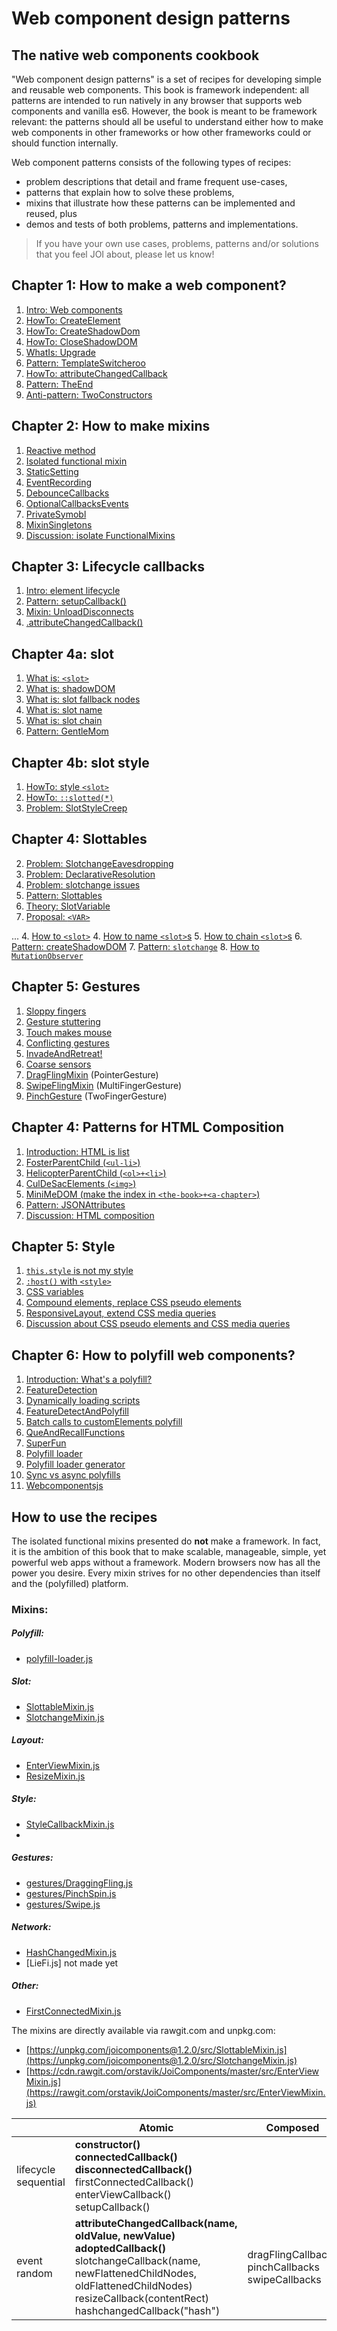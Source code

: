 # Web component design patterns

## The native web components cookbook

"Web component design patterns" is a set of recipes for developing simple and reusable web components. 
This book is framework independent: all patterns are intended to run natively in any browser 
that supports web components and vanilla es6. 
However, the book is meant to be framework relevant: 
the patterns should all be useful to understand either how to make web components in other frameworks or
how other frameworks could or should function internally.

Web component patterns consists of the following types of recipes:
* problem descriptions that detail and frame frequent use-cases,
* patterns that explain how to solve these problems,
* mixins that illustrate how these patterns can be implemented and reused, plus
* demos and tests of both problems, patterns and implementations.

> If you have your own use cases, problems, patterns and/or solutions that you feel JOI about,
> please let us know!

## Chapter 1: How to make a web component?
1. [Intro: Web components](book/chapter1/1_Intro_web_comp)
2. [HowTo: CreateElement](book/chapter1/2_HowTo_CreateElement)
3. [HowTo: CreateShadowDom](book/chapter1/3_HowTo_CreateShadowDom)
4. [HowTo: CloseShadowDOM](book/chapter1/4_HowTo_closed_shadowRoot)
5. [WhatIs: Upgrade](book/chapter1/5_WhatIs_upgrade.md)
6. [Pattern: TemplateSwitcheroo](book/chapter1/6_Pattern_TemplateSwitcheroo)
7. [HowTo: attributeChangedCallback](book/chapter1/7_HowTo_attributeChangedCallback)
8. [Pattern: TheEnd](book/chapter1/8_Pattern_TheEnd)
9. [Anti-pattern: TwoConstructors](book/chapter1/9_Anti_TwoConstructors)
<!--
3. [How to `MutationObserver`](book/chapter1/HowTo_MutationObserver.md)
9. [Discussion: slotchange](book/chapter1/Old_slotchange.md)
-->

## Chapter 2: How to make mixins
1. [Reactive method](book/chapter2_HowToMakeMixins/Pattern1_ReactiveMethod.md)
2. [Isolated functional mixin](book/chapter2_HowToMakeMixins/Pattern2_FunctionalMixin.md)
3. [StaticSetting](book/chapter2_HowToMakeMixins/Pattern3_StaticSettings.md)
4. [EventRecording](book/chapter2_HowToMakeMixins/Pattern4_EventRecording.md)
5. [DebounceCallbacks](book/chapter2_HowToMakeMixins/Pattern5_DebounceCallbacks.md)
6. [OptionalCallbacksEvents](book/chapter2_HowToMakeMixins/Pattern6_OptionalCallbacksEvents.md)
7. [PrivateSymobl](book/chapter2_HowToMakeMixins/Pattern7_PrivateSymbols.md)
8. [MixinSingletons](book/chapter2_HowToMakeMixins/Pattern8_MixinSingleton.md)
8. [Discussion: isolate FunctionalMixins](book/chapter2_HowToMakeMixins/Discussion_IsolatedFunctionalMixin.md)

## Chapter 3: Lifecycle callbacks
1. [Intro: element lifecycle](trash/book/chapter3_element_lifecycle/chapter3_lifecycle/Intro_element_lifecycle.md)
2. [Pattern: setupCallback()](trash/book/chapter3_element_lifecycle/chapter3_lifecycle/Mixin2_InitialAttributes.md)
4. [Mixin: UnloadDisconnects](trash/book/chapter3_element_lifecycle/chapter3_lifecycle/Mixin3_unload_disconnects.md)
1. [.attributeChangedCallback()](book/chapter1/HowTo_attributeChangedCallback.md)
<!--4. .hashChangedCallback()-->
<!-- 4. liefi-->

## Chapter 4a: slot
1. [What is: `<slot>`](book/chapter1b_slot_basics/WhatIs_slot.md)
2. [What is: shadowDOM](book/chapter1b_slot_basics/WhatIs_shadowDOM.md)
3. [What is: slot fallback nodes](book/chapter1b_slot_basics/WhatIs_slot_fallback_nodes.md)
4. [What is: slot name](book/chapter1b_slot_basics/WhatIs_slotname.md)
5. [What is: slot chain](book/chapter1b_slot_basics/WhatIs_slotchain.md)
6. [Pattern: GentleMom](book/chapter1b_slot_basics/Pattern_GentleMom.md)

## Chapter 4b: slot style
1. [HowTo: style `<slot>`](book/chapter1c_slot_style/WhatIs_style_slot.md)
2. [HowTo: `::slotted(*)`](book/chapter1c_slot_style/WhatIs_style_slotted.md)
3. [Problem: SlotStyleCreep](book/chapter1c_slot_style/Problem_StylingSlots.md)

## Chapter 4: Slottables
2. [Problem: SlotchangeEavesdropping](book/chapter4_slottable/Problem_SlotchangeEavesdropping.md)
2. [Problem: DeclarativeResolution](book/chapter4_slottable/Problem_DeclarativeResolution.md)
2. [Problem: slotchange issues](book/chapter4_slottable/Problem_slotchange_issues.md)
2. [Pattern: Slottables](book/chapter4_slottable/Pattern_Slottables.md)
2. [Theory: SlotVariable](book/chapter4_slottable/Theory_SlotVariable.md)
2. [Proposal: `<VAR>`](book/chapter4_slottable/Proposal_VAR.md)

...
4. [How to `<slot>`](book/chapter1b_slot_basics/HowTo_slot.md)
4. [How to name `<slot>`s](book/chapter1b_slot_basics/HowTo_namedSlots.md)
5. [How to chain `<slot>`s](book/chapter1b_slot_basics/HowTo_chainSlots.md)
6. [Pattern: createShadowDOM](book/chapter1/Pattern1_shadowDomStrategies.md)
7. [Pattern: `slotchange`](book/chapter1b_slot_basics/Pattern2_slotchange.md)
8. [How to `MutationObserver`](book/chapter1/HowTo_MutationObserver.md)
<!--9. [Discussion: slotchange](book/chapter1/Old_slotchange.md)-->


## Chapter 5: Gestures
1. [Sloppy fingers](book/chapter11_event_comp/chapter5_gestures/Problem1_sloppy_fingers.md)
2. [Gesture stuttering](book/chapter11_event_comp/chapter5_gestures/Problem2_gesture_stuttering.md)
3. [Touch makes mouse](book/chapter11_event_comp/chapter5_gestures/Problem3_touch_the_mouse.md)
4. [Conflicting gestures](book/chapter11_event_comp/chapter5_gestures/Problem4_conflicting_gestures.md)
5. [InvadeAndRetreat!](book/chapter11_event_comp/chapter5_gestures/Pattern5_InvadeAndRetreat.md)
6. [Coarse sensors](book/chapter11_event_comp/chapter5_gestures/Problem5_coarse_sensors.md)
7. [DragFlingMixin](book/chapter11_event_comp/chapter5_gestures/Mixin1_DraggingFlingGesture.md) (PointerGesture)
8. [SwipeFlingMixin](book/chapter11_event_comp/chapter5_gestures/Mixin2_FlingEventMixin.md) (MultiFingerGesture)
9. [PinchGesture](book/chapter11_event_comp/chapter5_gestures/Mixin3_PinchSpinGesture.md) (TwoFingerGesture)

## Chapter 4: Patterns for HTML Composition
1. [Introduction: HTML is list](book/chapter6_html_comp/Intro_HTML-Lists.md)
2. [FosterParentChild (`<ul-li>`)](book/chapter6_html_comp/Pattern1_FosterParentChild.md)
3. [HelicopterParentChild (`<ol>+<li>`)](book/chapter6_html_comp/Pattern2_HelicopterParentChild.md)
4. [CulDeSacElements (`<img>`)](book/chapter6_html_comp/Pattern3_CulDeSacElements.md)
5. [MiniMeDOM (make the index in `<the-book>+<a-chapter>`)](book/chapter6_html_comp/Pattern4_MiniMe.md)
6. [Pattern: JSONAttributes](book/chapter6_html_comp/Pattern_jsonAttributes.md)
7. [Discussion: HTML composition](book/chapter6_html_comp/Discussion_HTML_composition.md)


<!--
A. Polymer BaseElement with just mapping properties to attributes.
B. LitElement and its ._render() method.

Put A and B in the chapter 1?

Y. Lazy-img 
Dont know where to put this one. :Chapter on use-case examples??
Element to wrap methods for lazy-loading image. 
Sometimes, this needs to be inlined. But often not, only loaded first.
Look at the lighthouse presentation Google/IO

Z. Sibling based ordered list.

-->

## Chapter 5: Style                                   
1. [`this.style` is not my style](book/chapter7_style/old/Pattern1_this_style_is_not_my_style.md) 
2. [`:host()` with `<style>`](book/chapter7_style/old/Pattern2_host_with_style.md) 
3. [CSS variables](book/chapter7_style/Pattern3b_css_variables.md) 
4. [Compound elements, replace CSS pseudo elements](book/chapter7_style/old/Pattern4_css_pseudo_elements.md) 
5. [ResponsiveLayout, extend CSS media queries](book/chapter7_style/old/Pattern5_ResponsiveLayout.md)
6. [Discussion about CSS pseudo elements and CSS media queries](book/chapter7_style/old/Discussion_mediaqueries_pseudoelements.md) 

<!--3. [.resizeCallback()](book/chapter4_basicMixins_whileConnected/Mixin2_ResizeMixin.md)-->

<!---
7. Discussion. Coherence and style
* How to handle app-wide styling. Local coherence (cohesion), thematic coherence, global coherence.
When and why to put the content of an element in the lightDom? In app-specific elements where you want 
to apply global/thematic styles to the element. And when you have control of the use of that element.
Don't split this piece of the app into too many pieces. These pieces of the app should mostly be about 
template composition. And only minor event composition. If you need to apply a lot of UI logic, 
you probably need a generic UI web component.

8. keep it light. App specific components and style. Non-composable, but universally stylable.

9. Path based styling. Changing the path in the stylesheet, and not the class or attribute on the element.
Sometimes you have a tree structure in your DOM that reflects a tree structure in you state data.
When you have such a mapping, and you have everything in the same lightDOM accessible to the same stylesheets,
you can instead of changing each element, change the css paths that attribute styles to each element.
This is not for beginners. This is not necessarily a good pattern. But it is a pattern.
-->
## Chapter 6: How to polyfill web components?
1. [Introduction: What's a polyfill?](book/chapter9_polyfill/Intro_Polyfills.md)
2. [FeatureDetection](book/chapter9_polyfill/Pattern1_FeatureDetection.md)
3. [Dynamically loading scripts](book/chapter9_polyfill/Pattern2_LoadScript.md)
4. [FeatureDetectAndPolyfill](book/chapter9_polyfill/Pattern3_FeatureDetectAndPolyfill.md)
5. [Batch calls to customElements polyfill](book/chapter9_polyfill/Pattern4_BatchCustomElementUpgrades.md)
6. [QueAndRecallFunctions](book/chapter9_polyfill/Pattern5_QueAndRecallFunctions.md)
7. [SuperFun](book/chapter9_polyfill/Pattern6_SuperFun.md)
8. [Polyfill loader](book/chapter9_polyfill/Pattern7_PolyfillLoader.md)
9. [Polyfill loader generator](book/chapter9_polyfill/Pattern8_PolyfillLoaderGenerator.md)
10. [Sync vs async polyfills](book/chapter9_polyfill/Discussion_sync_vs_async_polyfilling.md)
11. [Webcomponentsjs](book/chapter9_polyfill/Pattern9_webcomponentsjsCousin.md)
<!---
5. [Transpile web components to es5](tutorials/chapter1/PatternX_HowToPolyfillOnClient.md)
explain that custom elements with content in the lightDom should be considered app-specific components.
-->

## How to use the recipes
The isolated functional mixins presented do **not** make a framework. 
In fact, it is the ambition of this book that to make scalable, manageable, simple, yet powerful web apps
without a framework. Modern browsers now has all the power you desire.
Every mixin strives for no other dependencies than itself and the (polyfilled) platform. 

### Mixins:

##### Polyfill:
 * [polyfill-loader.js](src/polyfill-loader.js)

##### Slot:
 * [SlottableMixin.js](src/slot/SlottableMixin.js)
 * [SlotchangeMixin.js](trash/src/SlotchangeMixin.js)

##### Layout:
 * [EnterViewMixin.js](src/layout/EnterViewMixin.js)
 * [ResizeMixin.js](src/layout/ResizeMixin.js)

##### Style:
 * [StyleCallbackMixin.js](src/style/old/StyleChangedMixin.js)
 * 

##### Gestures:
 * [gestures/DraggingFling.js](src/gestures/DraggingFling.js)
 * [gestures/PinchSpin.js](src/gestures/PinchSpin.js)
 * [gestures/Swipe.js](src/gestures/Swipe.js)

##### Network:
 * [HashChangedMixin.js](src/network/HashChangedMixin.js)
 * [LieFi.js] not made yet

##### Other:
 * [FirstConnectedMixin.js](src/FirstConnectedMixin.js)

The mixins are directly available via rawgit.com and unpkg.com:
 * [https://unpkg.com/joicomponents@1.2.0/src/SlottableMixin.js](https://unpkg.com/joicomponents@1.2.0/src/SlotchangeMixin.js)
 * [https://cdn.rawgit.com/orstavik/JoiComponents/master/src/EnterViewMixin.js](https://rawgit.com/orstavik/JoiComponents/master/src/EnterViewMixin.js)

|            | Atomic  | Composed |
| ---------- |-------- | -------- |
| lifecycle<br>sequential  | **constructor()**<br>**connectedCallback()**<br>**disconnectedCallback()**<br>firstConnectedCallback()<br>enterViewCallback()<br>setupCallback() |  |
| event<br>random      | **attributeChangedCallback(name, oldValue, newValue)**<br>**adoptedCallback()**<br>slotchangeCallback(name, newFlattenedChildNodes, oldFlattenedChildNodes)<br>resizeCallback(contentRect)<br>hashchangedCallback("hash")<br> | dragFlingCallbacks<br>pinchCallbacks<br>swipeCallbacks|



<!---
## Chapter 8: Composition of app-specific web components
1. 
2. props down, (composed) events up
((ATT!! In generic custom elements, it is more children and attributes down, events up)).

3. dispatch and observe, in a joiState

2. MVC. Catching app events on window (or another element event bus 
(https://stackoverflow.com/questions/42757051/web-components-design-pattern)
).

<!--6. [KeepItLight - benefits of adding dom to the lightDom in app specific components is ](book/chapter4/Pattern5_KeepItLight.md)--> 

<!--
## Chapter 9: Single state management
1. Using an event bus. With a state mananger.
2. dispatching directly on an element. 
3. the concept of immutability. and the benefits of dirty checking.
4. what are reducers? and the benefit of pure functions.
5. what are computer functions? and the problem of either nesting reducers or redundant functionality.
6. why use observers? and the problem of managing async actions in a sync centralized state.
7. what is joiState and how to use it?
-->

<!--
### What do you mean "web component"?

Many different frameworks such as React and Angular enable developers to make components for the web.
However, components tailored and dependent on a framework we call by that frameworks name, such as 
"React component" or "Angular component". They are components made to be used on the web, 
but they are not what is commonly refered to as "web components".

"Web components" means a components that can run *natively* in a modern browser. 
"Web components" always imply "*native* web components".
They do not rely on a framework in browsers compliant with the whatwg and es6 specification.

Still, "web components" can mean many different things. 
On the one hand, when we say "web components", we might refer to the simplest custom element. 
A custom element that uses neither shadowDom nor HTML template, and that is directly defined before use in the app (no es6 module loading).
On the other hand, a "web component" might refer to a most advanced custom element.
A custom element with a HTML template based shadowDom, written by someone else and loaded as an es6 module.

To clarify this myriad of terms, I think it is wise to apply the following taxonomy.
If you intend for a web component to be reused, it should be made available as an importable module.
You should also highlight that the web component is intended to be "reusable", generic to many apps and 
complying more thoroughly with HTML standards. You often should add the label "reusable" to that component.

If you are talking about a `custom element` that uses neither shadowDom nor 

Web components provide an excellent interface for integrating custom HTML+JS+CSS modules. 
Once familiar with the makeup of web components, it is my contention that you no longer will need a framework.
Web components is enough. They provide a great means both to organize and stabilize your own work and 
collaborate with others. It might not be perfect. And it needs to be polyfilled in old browsers. 
But it will still provides you with the only, cleanest and simplest API for making native HTML+JS+CSS modules.
-->

<!--
## Discussion: Is this a framework?
The resources presented in this book solves most of the problems that other frameworks solve.
You can therefore compare the content of this book with the content of other frameworks.

However, all the mixins and punchline and other resources in this book are **isolated**.
They do not depend on each other, they have no cross dependencies.
This means that you can use them one by one, and import them one by one.

One major difference between this books and other frameworks is that it does not extend the HTML template.
If you want, you can combine the resources in this book with a template library such as 
hyperHTML or lit-html.
However, in my experience, using such complex templates inside the shadowDOM of a custom element 
more often than not ends up as a temporary meassure.
As the complexity inside a custom element with a big and functionaly complex template grows,
the need to split the element up pushes the developer to also split up and de-functionalize the template.
Sure, syntactic sugar such as simple databinding and/or simple binding of event listeners might persist, 
but when the template shrinks, the benefit of using a template engine over plain HTML and JS decreases.
In my opinion, the scales hinges on making web components reusable as in *composeable*.
And this problem I feel is solved with the right mix of isolated functional mixins that produce 
reactive callbacks, and in use, these mixins removes the need and desire for extending the HTML template.

This book also strives for 100% transparency.
In addition to web components v.1 standard and es6, this book aims to explain all the important 
problems and all the relevant design decisions made in the framework.
Complete transparency. A no FUD framework. 
If the resources you use in addition to the platform does something you do not understand, or 
has made a design choice you do not understand, the goal is that you in this book will find
a description of all the problems this resource needs to address, the patterns used to solve them,
demos of these patterns *and* the code itself so that you can undertand it *fully* yourself and
write your own alternative solution or fix the existing solution yourself.

The value in this book is therefore foremost the problem and pattern descriptions.
These descriptions illustrate a journey you can take in order to make a framework (in this manner).

-->